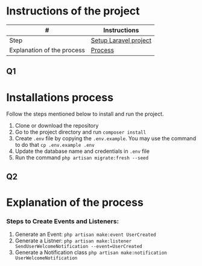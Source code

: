 # Instructions of the project #
|           #                |   **Instructions**                          |
|----------------------------|---------------------------------------------|
| Step                       |  [Setup Laravel project](#q1)<br>           |
| Explanation of the process |  [Process ](#q2)<br>                         |


## Q1
# Installations process
Follow the steps mentioned below to install and run the project.

1. Clone or download the repository
2. Go to the project directory and run `composer install`
3. Create `.env` file by copying the `.env.example`. You may use the command to do that `cp .env.example .env`
4. Update the database name and credentials in `.env` file
5. Run the command `php artisan migrate:fresh --seed`

## Q2
# Explanation of the process

### Steps to Create Events and Listeners:

1. Generate an Event:
```php artisan make:event UserCreated```
2. Generate a Listner:
```php artisan make:listener SendUserWelcomeNotification --event=UserCreated```
3. Generate a Notification class
```php artisan make:notification UserWelcomeNotification```
